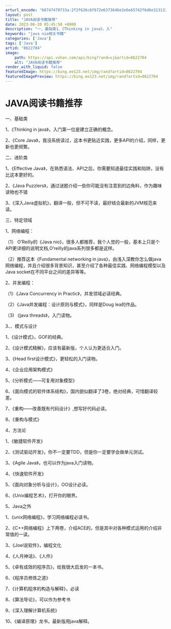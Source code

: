 ```yaml
---
arturl_encode: "68747470733a:2f2f626c6f672e6373646e2e6e65742f6d6e31313230313131:372f61727469636c652f64657461696c732f38363232373034"
layout: post
title: "JAVA阅读书籍推荐"
date: 2023-06-20 05:45:50 +0800
description: "一、基础类1、《Thinking in java》，入"
keywords: "java nio相关书籍"
categories: ['Java']
tags: ['Java']
artid: "8622704"
image:
    path: https://api.vvhan.com/api/bing?rand=sj&artid=8622704
    alt: "JAVA阅读书籍推荐"
render_with_liquid: false
featuredImage: https://bing.ee123.net/img/rand?artid=8622704
featuredImagePreview: https://bing.ee123.net/img/rand?artid=8622704
---
```


# JAVA阅读书籍推荐

一、基础类

1、《Thinking in java》，入门第一位是建立正确的概念。

2、《Core Java》，我没系统读过，这本书更贴近实践，更多API的介绍，同样，更新也更频繁。

二、进阶类

1、《Effective Java》，在熟悉语法、API之后，你需要知道最佳实践和陷阱，没有比这本更好的。

2、《Java Puzzlers》，通过谜题介绍一些你可能没有注意到的边角料，作为趣味读物也不错

3、《深入Java虚拟机》，翻译一般，但不可不读，最好结合最新的JVM规范来读。

三、特定领域

1、网络编程：

（1） O’Reilly的《Java nio》，很多人都推荐，我个人觉的一般，基本上只是个API更详细的说明文档,O’reilly的java系列很多都是这样。

（2）推荐这本《Fundamental networking in java》，由浅入深教你怎么做java网络编程，并且介绍很多背景知识，甚至介绍了各种最佳实践、网络编程模型以及Java socket在不同平台之间的差异等等。

2、并发编程：

（1）《Java Concurrency in Practic》，并发领域必读经典。

（2）《Java并发编程：设计原则与模式》，同样是Doug lea的作品。

（3) 《java threads》，入门读物。

3、、模式与设计

1、《设计模式》，GOF的经典。

2、《设计模式精解》，应该有最新版，个人认为更适合入门。

3、《Head first设计模式》，更轻松的入门读物。

4、《企业应用架构模式》

5、《分析模式——可复用对象模型》

6、《面向模式的软件体系结构》，国内貌似翻译了3卷，绝对经典，可惜翻译较差。

7、《重构——改善既有代码设计》,想写好代码必读。

8、《重构与模式》

4、方法论

1、《敏捷软件开发》

2、《测试驱动开发》，你不一定要TDD，但是你一定要学会做单元测试。

3、《Agile Java》，也可以作为java入门读物。

4、《快速软件开发》

5、《面向对象分析与设计》，OO设计必读。

6、《Unix编程艺术》，打开你的眼界。

5、Java之外

1、《unix网络编程》，学习网络编程必读书。

2、《C++网络编程》上下两卷，介绍ACE的，但是其中对各种模式运用的介绍非常值的一读。

3、《Joel说软件》，编程文化

4、《人月神话》、《人件》

5、《卓有成效的程序员》，给我很大启发的一本书。

6、《程序员修炼之道》

7、《计算机程序的构造与解释》，必读

8、《算法导论》，可以作为参考书

9、《深入理解计算机系统》

10、《编译原理》龙书，最新版用java解释。